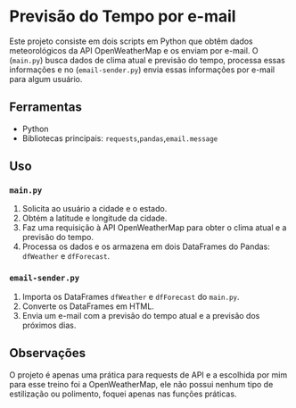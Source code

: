 # Previsão do Tempo por e-mail

Este projeto consiste em dois scripts em Python que obtêm dados meteorológicos da API OpenWeatherMap e os enviam por e-mail. O (`main.py`) busca dados de clima atual e previsão do tempo, processa essas informações e no (`email-sender.py`) envia essas informações por e-mail para algum usuário.

## Ferramentas

- Python
- Bibliotecas principais: `requests`,`pandas`,`email.message`

## Uso

### `main.py`

1. Solicita ao usuário a cidade e o estado.
2. Obtém a latitude e longitude da cidade.
3. Faz uma requisição à API OpenWeatherMap para obter o clima atual e a previsão do tempo.
4. Processa os dados e os armazena em dois DataFrames do Pandas: `dfWeather` e `dfForecast`.

### `email-sender.py`

1. Importa os DataFrames `dfWeather` e `dfForecast` do `main.py`.
2. Converte os DataFrames em HTML.
3. Envia um e-mail com a previsão do tempo atual e a previsão dos próximos dias.

## Observações

O projeto é apenas uma prática para requests de API e a escolhida por mim para esse treino foi a OpenWeatherMap, ele não possui nenhum tipo de estilização ou polimento, foquei apenas nas funções práticas.